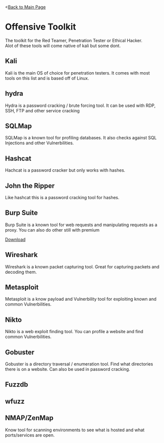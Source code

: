 <[Back to Main Page](https://github.com/ChristopherFitzsimons/WorldSkills2022Cybersecurity)

# Offensive Toolkit
The toolkit for the Red Teamer, Penetration Tester or Ethical Hacker.  
Alot of these tools will come native of kali but some dont.

## Kali
Kali is the main OS of choice for penetration testers. It comes with most tools on this list and is based off of Linux.

## hydra
Hydra is a password cracking / brute forcing tool. It can be used with RDP, SSH, FTP and other service cracking 

## SQLMap
SQLMap is a known tool for profiling databases. It also checks against SQL Injections and other Vulnerbilities.

## Hashcat
Hachcat is a password cracker but only works with hashes.

## John the Ripper
Like hashcat this is a password cracking tool for hashes.

## Burp Suite
Burp Suite is a known tool for web requests and manipulating requests as a proxy. You can also do other still with premium

[Download](https://portswigger.net/burp/releases/community/latest)

## Wireshark
Wireshark is a known packet capturing tool. Great for capturing packets and decoding them.

## Metasploit
Metasploit is a know payload and Vulnerbility tool for exploiting known and common Vulnerbilities.

## Nikto
Nikto is a web exploit finding tool. You can profile a website and find common Vulnerbilities.

## Gobuster
Gobuster is a directory traversal / enumeration tool. Find what directories there is on a website. Can also be used in password cracking.

## Fuzzdb

## wfuzz

## NMAP/ZenMap
Know tool for scanning environments to see what is hosted and what ports/services are open.
